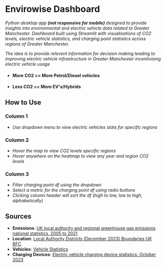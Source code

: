 
# Envirowise Dashboard
*Python desktop app **(not responsive for mobile)** designed to provide insights into environmental and electric vehicle data related to Greater Manchester. Dashboard built using Streamlit with visualisations of CO2 levels, electric vehicle statistics, and charging point statistics across regions of Greater Manchester.*

*The idea is to provide relevent information for decision making leading to improving electric vehicle infrastructure in Greater Manchester incentivising electric vehicle usage*

- #### More CO2 == More Petrol/Diesel vehicles 
- #### Less CO2 == More EV's/Hybrids



## How to Use
### Column 1
  - *Use dropdown menu to view electric vehicles stats for specific regions*
### Column 2
  - *Hover the map to view CO2 levels specific regions*
  - *Hover anywhere on the heatmap to view any year and region CO2 levels*
### Column 3
  - *Filter charging point df using the dropdown*
  - *Select a metric for the charging point df using radio buttons*
  - *Clicking column header will sort the df (high to low, low to high, alphabetically)*


## Sources
- **Emissions**: [UK local authority and regional greenhouse gas emissions national statistics, 2005 to 2021](https://www.gov.uk/government/statistics/uk-local-authority-and-regional-greenhouse-gas-emissions-national-statistics-2005-to-2021)
- **Location**: [Local Authority Districts (December 2023) Boundaries UK BFC](https://geoportal.statistics.gov.uk/datasets/127c4bda06314409a1fa0df505f510e6_0/explore?location=53.465754%2C-1.068236%2C6.89)
- **Vehicles**: [Vehicle Statistics](https://www.gov.uk/government/collections/vehicles-statistics)
- **Charging Devices**: [Electric vehicle charging device statistics: October 2023](https://www.gov.uk/government/statistics/electric-vehicle-charging-device-statistics-october-2023/electric-vehicle-charging-device-statistics-october-2023)

